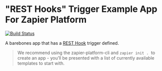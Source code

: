 # "REST Hooks" Trigger Example App For Zapier Platform

[![Build Status](https://travis-ci.org/zapier/zapier-platform-example-app-rest-hooks.svg?branch=master)](https://travis-ci.org/zapier/zapier-platform-example-app-rest-hooks)

A barebones app that has a [REST Hook](https://resthooks.org) trigger defined.

> We recommend using the zapier-platform-cli and `zapier init .`  to create an app - you’ll be presented with a list of currently available templates to start with.
